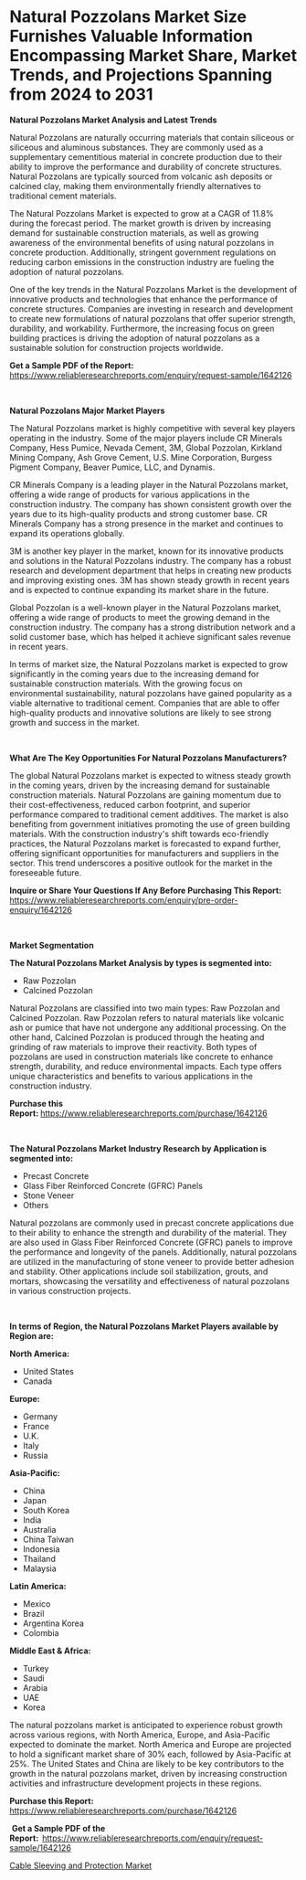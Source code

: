 <p><h1>Natural Pozzolans Market Size Furnishes Valuable Information Encompassing Market Share, Market Trends, and Projections Spanning from 2024 to 2031</h1></p><p><strong>Natural Pozzolans Market Analysis and Latest Trends</strong></p>
<p><p>Natural Pozzolans are naturally occurring materials that contain siliceous or siliceous and aluminous substances. They are commonly used as a supplementary cementitious material in concrete production due to their ability to improve the performance and durability of concrete structures. Natural Pozzolans are typically sourced from volcanic ash deposits or calcined clay, making them environmentally friendly alternatives to traditional cement materials.</p><p>The Natural Pozzolans Market is expected to grow at a CAGR of 11.8% during the forecast period. The market growth is driven by increasing demand for sustainable construction materials, as well as growing awareness of the environmental benefits of using natural pozzolans in concrete production. Additionally, stringent government regulations on reducing carbon emissions in the construction industry are fueling the adoption of natural pozzolans.</p><p>One of the key trends in the Natural Pozzolans Market is the development of innovative products and technologies that enhance the performance of concrete structures. Companies are investing in research and development to create new formulations of natural pozzolans that offer superior strength, durability, and workability. Furthermore, the increasing focus on green building practices is driving the adoption of natural pozzolans as a sustainable solution for construction projects worldwide.</p></p>
<p><strong>Get a Sample PDF of the Report:&nbsp;</strong> <a href="https://www.reliableresearchreports.com/enquiry/request-sample/1642126">https://www.reliableresearchreports.com/enquiry/request-sample/1642126</a></p>
<p>&nbsp;</p>
<p><strong>Natural Pozzolans Major Market Players</strong></p>
<p><p>The Natural Pozzolans market is highly competitive with several key players operating in the industry. Some of the major players include CR Minerals Company, Hess Pumice, Nevada Cement, 3M, Global Pozzolan, Kirkland Mining Company, Ash Grove Cement, U.S. Mine Corporation, Burgess Pigment Company, Beaver Pumice, LLC, and Dynamis.</p><p>CR Minerals Company is a leading player in the Natural Pozzolans market, offering a wide range of products for various applications in the construction industry. The company has shown consistent growth over the years due to its high-quality products and strong customer base. CR Minerals Company has a strong presence in the market and continues to expand its operations globally.</p><p>3M is another key player in the market, known for its innovative products and solutions in the Natural Pozzolans industry. The company has a robust research and development department that helps in creating new products and improving existing ones. 3M has shown steady growth in recent years and is expected to continue expanding its market share in the future.</p><p>Global Pozzolan is a well-known player in the Natural Pozzolans market, offering a wide range of products to meet the growing demand in the construction industry. The company has a strong distribution network and a solid customer base, which has helped it achieve significant sales revenue in recent years.</p><p>In terms of market size, the Natural Pozzolans market is expected to grow significantly in the coming years due to the increasing demand for sustainable construction materials. With the growing focus on environmental sustainability, natural pozzolans have gained popularity as a viable alternative to traditional cement. Companies that are able to offer high-quality products and innovative solutions are likely to see strong growth and success in the market.</p></p>
<p>&nbsp;</p>
<p><strong>What Are The Key Opportunities For Natural Pozzolans Manufacturers?</strong></p>
<p><p>The global Natural Pozzolans market is expected to witness steady growth in the coming years, driven by the increasing demand for sustainable construction materials. Natural Pozzolans are gaining momentum due to their cost-effectiveness, reduced carbon footprint, and superior performance compared to traditional cement additives. The market is also benefiting from government initiatives promoting the use of green building materials. With the construction industry's shift towards eco-friendly practices, the Natural Pozzolans market is forecasted to expand further, offering significant opportunities for manufacturers and suppliers in the sector. This trend underscores a positive outlook for the market in the foreseeable future.</p></p>
<p><strong>Inquire or Share Your Questions If Any Before Purchasing This Report:</strong> <a href="https://www.reliableresearchreports.com/enquiry/pre-order-enquiry/1642126">https://www.reliableresearchreports.com/enquiry/pre-order-enquiry/1642126</a></p>
<p>&nbsp;</p>
<p><strong>Market Segmentation</strong></p>
<p><strong>The Natural Pozzolans Market Analysis by types is segmented into:</strong></p>
<p><ul><li>Raw Pozzolan</li><li>Calcined Pozzolan</li></ul></p>
<p><p>Natural Pozzolans are classified into two main types: Raw Pozzolan and Calcined Pozzolan. Raw Pozzolan refers to natural materials like volcanic ash or pumice that have not undergone any additional processing. On the other hand, Calcined Pozzolan is produced through the heating and grinding of raw materials to improve their reactivity. Both types of pozzolans are used in construction materials like concrete to enhance strength, durability, and reduce environmental impacts. Each type offers unique characteristics and benefits to various applications in the construction industry.</p></p>
<p><strong>Purchase this Report:&nbsp;</strong><a href="https://www.reliableresearchreports.com/purchase/1642126">https://www.reliableresearchreports.com/purchase/1642126</a></p>
<p>&nbsp;</p>
<p><strong>The Natural Pozzolans Market Industry Research by Application is segmented into:</strong></p>
<p><ul><li>Precast Concrete</li><li>Glass Fiber Reinforced Concrete (GFRC) Panels</li><li>Stone Veneer</li><li>Others</li></ul></p>
<p><p>Natural pozzolans are commonly used in precast concrete applications due to their ability to enhance the strength and durability of the material. They are also used in Glass Fiber Reinforced Concrete (GFRC) panels to improve the performance and longevity of the panels. Additionally, natural pozzolans are utilized in the manufacturing of stone veneer to provide better adhesion and stability. Other applications include soil stabilization, grouts, and mortars, showcasing the versatility and effectiveness of natural pozzolans in various construction projects.</p></p>
<p>&nbsp;</p>
<p><strong>In terms of Region, the Natural Pozzolans Market Players available by Region are:</strong></p>
<p>
    <p> <strong> North America: </strong>
        <ul>
            <li>United States</li>
            <li>Canada</li>
        </ul>
        </p> 
    <p> <strong> Europe: </strong>
        <ul>
            <li>Germany</li>
            <li>France</li>
            <li>U.K.</li>
            <li>Italy</li>
            <li>Russia</li>
        </ul>
        </p> 
    <p> <strong> Asia-Pacific: </strong>
        <ul>
            <li>China</li>
            <li>Japan</li>
            <li>South Korea</li>
            <li>India</li>
            <li>Australia</li>
            <li>China Taiwan</li>
            <li>Indonesia</li>
            <li>Thailand</li>
            <li>Malaysia</li>
        </ul>
        </p> 
    <p> <strong> Latin America: </strong>
        <ul>
            <li>Mexico</li>
            <li>Brazil</li>
            <li>Argentina Korea</li>
            <li>Colombia</li>
        </ul>
        </p> 
    <p> <strong> Middle East & Africa: </strong>
        <ul>
            <li>Turkey</li>
            <li>Saudi</li>
            <li>Arabia</li>
            <li>UAE</li>
            <li>Korea</li>
        </ul>
    </p>
    </p>
<p><p>The natural pozzolans market is anticipated to experience robust growth across various regions, with North America, Europe, and Asia-Pacific expected to dominate the market. North America and Europe are projected to hold a significant market share of 30% each, followed by Asia-Pacific at 25%. The United States and China are likely to be key contributors to the growth in the natural pozzolans market, driven by increasing construction activities and infrastructure development projects in these regions.</p></p>
<p><strong>Purchase this Report: </strong><a href="https://www.reliableresearchreports.com/purchase/1642126">https://www.reliableresearchreports.com/purchase/1642126</a></p>
<p>&nbsp;<strong>Get a Sample PDF of the Report:&nbsp;&nbsp;</strong><a href="https://www.reliableresearchreports.com/enquiry/request-sample/1642126">https://www.reliableresearchreports.com/enquiry/request-sample/1642126</a></p>
<p><strong></strong></p>
<p><p><a href="https://woozy-pyroraptor-a1f.notion.site/Decoding-the-Cable-Sleeving-and-Protection-Market-A-Deep-Dive-into-the-Latest-Market-Trends-Market-5fe81edebe404e42942e36f432111705">Cable Sleeving and Protection Market</a></p></p>